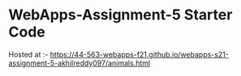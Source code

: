 # WebApps-Assignment-5 Starter Code
Hosted at :- https://44-563-webapps-f21.github.io/webapps-s21-assignment-5-akhilreddy097/animals.html